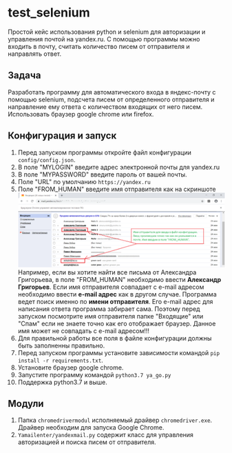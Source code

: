 # test_selenium
Простой кейс использования python и selenium для авторизации и управления почтой на yandex.ru. С помощью программы можно входить в почту, считать количество писем от отправителя и направлять ответ.

## Задача
Разработать программу для автоматического входа в яндекс-почту с помощью selenium, подсчета писем от определенного отправителя и направление ему ответа с количеством входящих от него писем.
Использовать браузер google chrome или firefox.

## Конфигурация и запуск
1. Перед запуском программы откройте файл конфигурации `config/config.json`. 
2. В поле "MYLOGIN" введите адрес электронной почты для yandex.ru
3. В поле "MYPASSWORD" введите пароль от вашей почты.
4. Поле "URL" по умолчанию `https://yandex.ru`
5. Поле "FROM_HUMAN" введите имя отправителя как на скриншоте ![screenshot of sample](screenshots/example.png)
   Например, если вы хотите найти все письма от Александра Григорьева, в поле "FROM_HUMAN" необходимо ввести **Александр Григорьев**. 
   Если имя отправителя совпадает с e-mail адресом необходимо ввести **e-mail адрес** как в другом случае.
   Программа ведет поиск именно по **имени отправителя**. Его e-mail адрес для написания ответа программа забирает сама. Поэтому перед запуском посмотрите имя отправителя папке    "Входящие" или "Спам" если не знаете точно как его отображает браузер. Данное имя может не совпадать с e-mail адресом!!!
6. Для правильной работы все поля в файле конфигурации должны быть заполненны правильно.
7. Перед запуском программы установите зависимости командой `pip install -r requirements.txt`.
8. Установите браузер google chrome.
9. Запустите программу командой `python3.7 ya_go.py`
10. Поддержка python3.7 и выше.


## Модули
1. Папка `chromedrivermodul` исполняемый драйвер `chromedriver.exe`. Драйвер необходим для запуска Google Сhrome.
2. `Yamailenter/yandexmail.py` содержит класс для управления авторизацией и поиска писем от отправителя.




